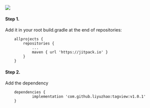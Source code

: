 [![](https://jitpack.io/v/liyuzhao/tagview.svg)](https://jitpack.io/#liyuzhao/tagview)


#### Step 1.
Add it in your root build.gradle at the end of repositories:

```
	allprojects {
		repositories {
			...
			maven { url 'https://jitpack.io' }
		}
	}
```

#### Step 2.
Add the dependency

```
	dependencies {
	        implementation 'com.github.liyuzhao:tagview:v1.0.1'
	}

```